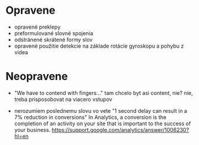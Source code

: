 # Opravene
- opravené preklepy
- preformulované slovné spojenia
- odstránené skrátené formy slov
- opravené použitie detekcie na základe rotácie gyroskopu a pohybu z videa


# Neopravene
- "We have to contend with fingers..." tam chcelo byt asi content, nie?
nie, treba prisposobovat na viacero vstupov

- nerozumiem poslednemu slovu vo vete "1 second delay can result in a 7% reduction in conversions"
In Analytics, a conversion is the completion of an activity on your site that is important to the success of your business.
https://support.google.com/analytics/answer/1006230?hl=en



